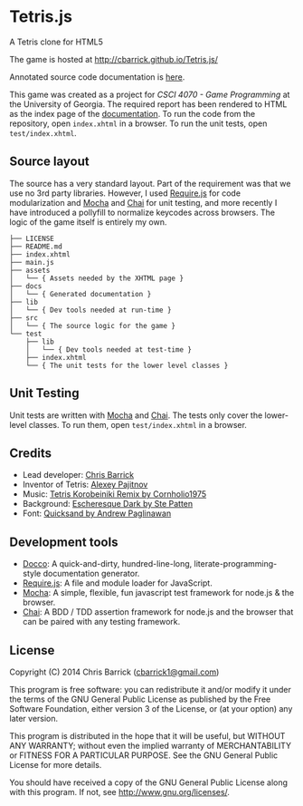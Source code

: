 Tetris.js
=========
A Tetris clone for HTML5

The game is hosted at http://cbarrick.github.io/Tetris.js/

Annotated source code documentation is [here][documentation].

This game was created as a project for *CSCI 4070 - Game Programming* at the University of Georgia. The required report has been rendered to HTML as the index page of the [documentation]. To run the code from the repository, open `index.xhtml` in a browser. To run the unit tests, open `test/index.xhtml`.

[documentation]: http://cbarrick.github.io/Tetris.js/docs/


Source layout
-------------
The source has a very standard layout. Part of the requirement was that we use no 3rd party libraries. However, I used [Require.js] for code modularization and [Mocha] and [Chai] for unit testing, and more recently I have introduced a pollyfill to normalize keycodes across browsers. The logic of the game itself is entirely my own.

    ├── LICENSE
    ├── README.md
    ├── index.xhtml
    ├── main.js
    ├── assets
    │   └── { Assets needed by the XHTML page }
    ├── docs
    │   └── { Generated documentation }
    ├── lib
    │   └── { Dev tools needed at run-time }
    ├── src
    │   └── { The source logic for the game }
    └── test
        ├── lib
        │   └── { Dev tools needed at test-time }
        ├── index.xhtml
        └── { The unit tests for the lower level classes }


Unit Testing
------------
Unit tests are written with [Mocha] and [Chai]. The tests only cover the lower-level classes. To run them, open `test/index.xhtml` in a browser.


Credits
-------
- Lead developer: [Chris Barrick](https://github.com/cbarrick)
- Inventor of Tetris: [Alexey Pajitnov](http://en.wikipedia.org/wiki/Alexey_Pajitnov)
- Music: [Tetris Korobeiniki Remix by Cornholio1975](http://www.newgrounds.com/audio/listen/45668)
- Background: [Escheresque Dark by Ste Patten](http://subtlepatterns.com/escheresque-dark/)
- Font: [Quicksand by Andrew Paglinawan](http://www.google.com/fonts/specimen/Quicksand)


Development tools
-----------------
- [Docco]: A quick-and-dirty, hundred-line-long, literate-programming-style documentation generator.
- [Require.js]: A file and module loader for JavaScript.
- [Mocha]: A simple, flexible, fun javascript test framework for node.js & the browser.
- [Chai]: A BDD / TDD assertion framework for node.js and the browser that can be paired with any testing framework.

[Docco]: https://github.com/jashkenas/docco
[Require.js]: https://github.com/jrburke/requirejs
[Mocha]: https://github.com/visionmedia/mocha
[Chai]: https://github.com/chaijs/chai


License
-------
Copyright (C) 2014  Chris Barrick (cbarrick1@gmail.com)

This program is free software: you can redistribute it and/or modify
it under the terms of the GNU General Public License as published by
the Free Software Foundation, either version 3 of the License, or
(at your option) any later version.

This program is distributed in the hope that it will be useful,
but WITHOUT ANY WARRANTY; without even the implied warranty of
MERCHANTABILITY or FITNESS FOR A PARTICULAR PURPOSE.  See the
GNU General Public License for more details.

You should have received a copy of the GNU General Public License
along with this program.  If not, see <http://www.gnu.org/licenses/>.
